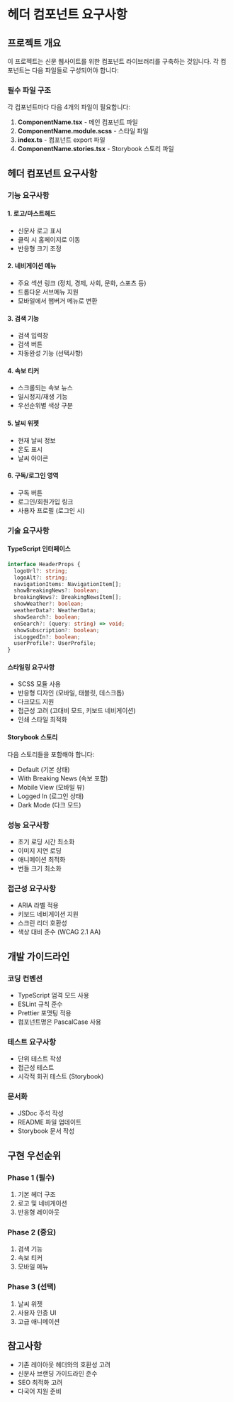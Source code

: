 # 헤더 컴포넌트 요구사항

## 프로젝트 개요
이 프로젝트는 신문 웹사이트를 위한 컴포넌트 라이브러리를 구축하는 것입니다. 각 컴포넌트는 다음 파일들로 구성되어야 합니다:

### 필수 파일 구조
각 컴포넌트마다 다음 4개의 파일이 필요합니다:

1. **ComponentName.tsx** - 메인 컴포넌트 파일
2. **ComponentName.module.scss** - 스타일 파일
3. **index.ts** - 컴포넌트 export 파일
4. **ComponentName.stories.tsx** - Storybook 스토리 파일

## 헤더 컴포넌트 요구사항

### 기능 요구사항

#### 1. 로고/마스트헤드
- 신문사 로고 표시
- 클릭 시 홈페이지로 이동
- 반응형 크기 조정

#### 2. 네비게이션 메뉴
- 주요 섹션 링크 (정치, 경제, 사회, 문화, 스포츠 등)
- 드롭다운 서브메뉴 지원
- 모바일에서 햄버거 메뉴로 변환

#### 3. 검색 기능
- 검색 입력창
- 검색 버튼
- 자동완성 기능 (선택사항)

#### 4. 속보 티커
- 스크롤되는 속보 뉴스
- 일시정지/재생 기능
- 우선순위별 색상 구분

#### 5. 날씨 위젯
- 현재 날씨 정보
- 온도 표시
- 날씨 아이콘

#### 6. 구독/로그인 영역
- 구독 버튼
- 로그인/회원가입 링크
- 사용자 프로필 (로그인 시)

### 기술 요구사항

#### TypeScript 인터페이스
```typescript
interface HeaderProps {
  logoUrl?: string;
  logoAlt?: string;
  navigationItems: NavigationItem[];
  showBreakingNews?: boolean;
  breakingNews?: BreakingNewsItem[];
  showWeather?: boolean;
  weatherData?: WeatherData;
  showSearch?: boolean;
  onSearch?: (query: string) => void;
  showSubscription?: boolean;
  isLoggedIn?: boolean;
  userProfile?: UserProfile;
}
```

#### 스타일링 요구사항
- SCSS 모듈 사용
- 반응형 디자인 (모바일, 태블릿, 데스크톱)
- 다크모드 지원
- 접근성 고려 (고대비 모드, 키보드 네비게이션)
- 인쇄 스타일 최적화

#### Storybook 스토리
다음 스토리들을 포함해야 합니다:
- Default (기본 상태)
- With Breaking News (속보 포함)
- Mobile View (모바일 뷰)
- Logged In (로그인 상태)
- Dark Mode (다크 모드)

### 성능 요구사항
- 초기 로딩 시간 최소화
- 이미지 지연 로딩
- 애니메이션 최적화
- 번들 크기 최소화

### 접근성 요구사항
- ARIA 라벨 적용
- 키보드 네비게이션 지원
- 스크린 리더 호환성
- 색상 대비 준수 (WCAG 2.1 AA)

## 개발 가이드라인

### 코딩 컨벤션
- TypeScript 엄격 모드 사용
- ESLint 규칙 준수
- Prettier 포맷팅 적용
- 컴포넌트명은 PascalCase 사용

### 테스트 요구사항
- 단위 테스트 작성
- 접근성 테스트
- 시각적 회귀 테스트 (Storybook)

### 문서화
- JSDoc 주석 작성
- README 파일 업데이트
- Storybook 문서 작성

## 구현 우선순위

### Phase 1 (필수)
1. 기본 헤더 구조
2. 로고 및 네비게이션
3. 반응형 레이아웃

### Phase 2 (중요)
1. 검색 기능
2. 속보 티커
3. 모바일 메뉴

### Phase 3 (선택)
1. 날씨 위젯
2. 사용자 인증 UI
3. 고급 애니메이션

## 참고사항
- 기존 레이아웃 헤더와의 호환성 고려
- 신문사 브랜딩 가이드라인 준수
- SEO 최적화 고려
- 다국어 지원 준비